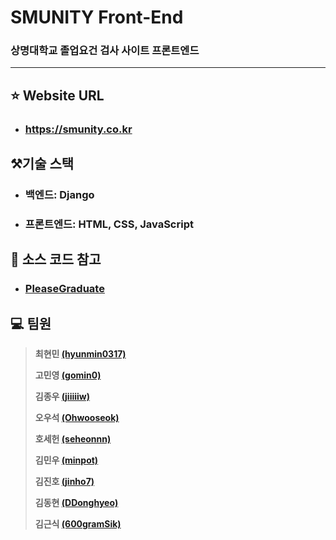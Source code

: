 # SMUNITY Front-End

### 상명대학교 졸업요건 검사 사이트 프론트엔드

---

## :star: Website URL

* ### https://smunity.co.kr

## ⚒️기술 스택

* ### 백엔드: Django
* ### 프론트엔드: HTML, CSS, JavaScript

## :blue_book: 소스 코드 참고

* ### [PleaseGraduate](https://github.com/hanjo8813/PleaseGraduate)

## :computer: 팀원 

> **최현민 [(hyunmin0317)](https://github.com/hyunmin0317)**
>
> **고민영 [(gomin0)](https://github.com/gomin0)**
> 
> **김종우 [(jiiiiiw)](https://github.com/jiiiiiw)**
> 
> **오우석 [(Ohwooseok)](https://github.com/Ohwooseok)**
> 
> **호세헌 [(seheonnn)](https://github.com/seheonnn)**
> 
> **김민우 [(minpot)](https://github.com/minpot)**
> 
> **김진호 [(jinho7)](https://github.com/jinho7)**
> 
> **김동현 [(DDonghyeo)](https://github.com/DDonghyeo)**
> 
> **김근식 [(600gramSik)](https://github.com/600gramSik)**
